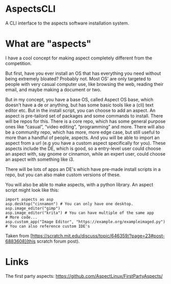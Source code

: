 # AspectsCLI
A CLI interface to the aspects software installation system.

# What are "aspects"

I have a cool concept for making aspect completely different from the competition.

But first, have you ever install an OS that has everything you need without being extremely bloated? Probably not. Most OS' are only targeted to people with very casual computer use, like browsing the web, reading their email, and maybe making a document or two.

But in my concept, you have a base OS, called Aspect OS base, which doesn't have a de or anything, but has some basic tools like a (cli) text editor etc. But in the install script, you can choose to add an aspect. An aspect is pre-tailord set of packages and some commands to install. There will be repos for this. There is a core repo, which has some general purpose ones like “casual”, “video editing”, “programming” and more. There will also be a community repo, which has more, more edge case, but still useful to more than a handful of people, aspects. And you will be able to import an aspect from a url (e.g you have a custom aspect specifically for you). These aspects include the DE, which is good, so a entry-level user could choose an aspect with, say gnome or cinnamon, while an expert user, could choose an aspect with something like i3.

There will be lots of apps an DE's which have pre-made install scripts in a repo, but you can also make custom versions of these.

You will also be able to make aspects, with a python library. An aspect script might look like this:
```
import aspects as asp
asp.desktop("cinnamon") # You can only have one desktop.
asp.image_editor("gimp")
asp.image_editor("krita") # You can have multiple of the same app
# More code...
asp.custom_app("Image Editor", "https://example.org/exampleimaged.py") # You can also reference custom IDE's
```
Taken from [https://scratch.mit.edu/discuss/topic/646359/?page=23#post-6883608](this scratch forum post). 

# Links
The first party aspects: https://github.com/AspectLinux/FirstPartyAspects/
